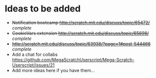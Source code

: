 # Ideas to be added #

 - ~~Notification bootcamp http://scratch.mit.edu/discuss/topic/65472/~~ *complete*
 - ~~CookieVars extension http://scratch.mit.edu/discuss/topic/65698/~~ *complete*
 - ~~http://scratch.mit.edu/discuss/topic/63938/?page=1#post-544466~~ *complete*
 - Add a chat for collabs https://github.com/MegaScratchUserscript/Mega-Scratch-Userscript/issues/21
 - Add more ideas here if you have them...
